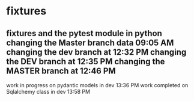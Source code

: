 # fixtures
fixtures and the pytest module in python
changing the Master branch data 09:05 AM
changing the dev branch at 12:32 PM
changing the DEV branch at 12:35 PM
changing the MASTER branch at 12:46 PM
---------------------------------------
work in progress on pydantic models in dev 13:36 PM
work completed on Sqlalchemy class in dev 13:58 PM 